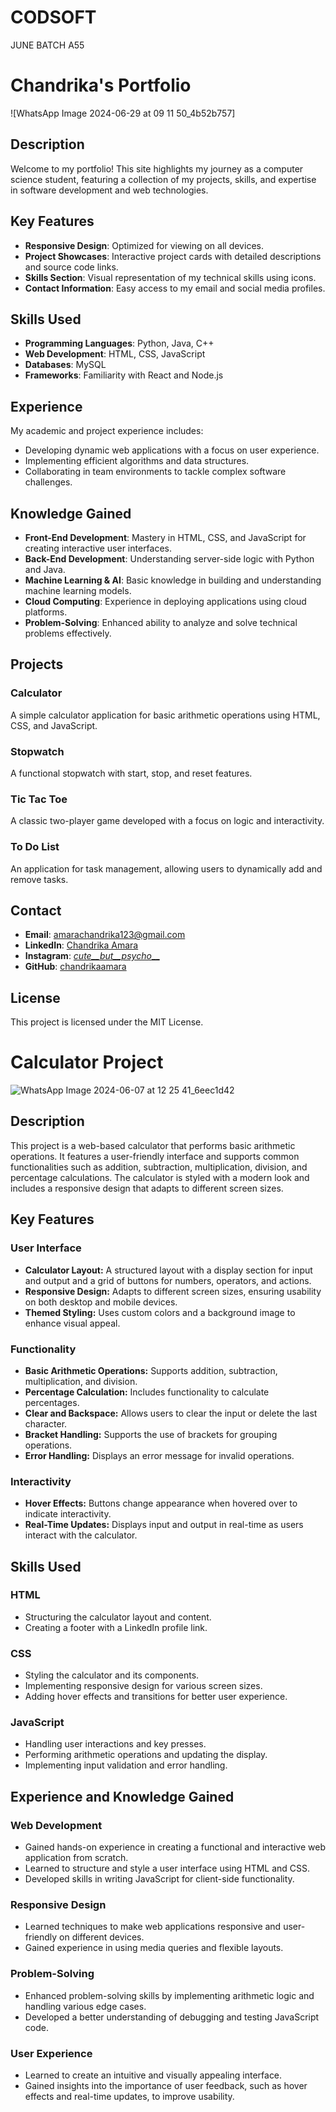 # CODSOFT
 JUNE BATCH A55

 # Chandrika's Portfolio

 ![WhatsApp Image 2024-06-29 at 09 11 50_4b52b757]


## Description

Welcome to my portfolio! This site highlights my journey as a computer science student, featuring a collection of my projects, skills, and expertise in software development and web technologies.

## Key Features

- **Responsive Design**: Optimized for viewing on all devices.
- **Project Showcases**: Interactive project cards with detailed descriptions and source code links.
- **Skills Section**: Visual representation of my technical skills using icons.
- **Contact Information**: Easy access to my email and social media profiles.

## Skills Used

- **Programming Languages**: Python, Java, C++
- **Web Development**: HTML, CSS, JavaScript
- **Databases**: MySQL
- **Frameworks**: Familiarity with React and Node.js

## Experience

My academic and project experience includes:

- Developing dynamic web applications with a focus on user experience.
- Implementing efficient algorithms and data structures.
- Collaborating in team environments to tackle complex software challenges.

## Knowledge Gained

- **Front-End Development**: Mastery in HTML, CSS, and JavaScript for creating interactive user interfaces.
- **Back-End Development**: Understanding server-side logic with Python and Java.
- **Machine Learning & AI**: Basic knowledge in building and understanding machine learning models.
- **Cloud Computing**: Experience in deploying applications using cloud platforms.
- **Problem-Solving**: Enhanced ability to analyze and solve technical problems effectively.

## Projects

### Calculator
A simple calculator application for basic arithmetic operations using HTML, CSS, and JavaScript.

### Stopwatch
A functional stopwatch with start, stop, and reset features.

### Tic Tac Toe
A classic two-player game developed with a focus on logic and interactivity.

### To Do List
An application for task management, allowing users to dynamically add and remove tasks.

## Contact

- **Email**: amarachandrika123@gmail.com
- **LinkedIn**: [Chandrika Amara](https://www.linkedin.com/in/chandrika-amara/)
- **Instagram**: [_cute__but__psycho___](https://www.instagram.com/_cute__but__psycho___/)
- **GitHub**: [chandrikaamara](https://github.com/chandrikaamara)

## License

This project is licensed under the MIT License.

# Calculator Project

![WhatsApp Image 2024-06-07 at 12 25 41_6eec1d42](https://github.com/chandrikaamara/CODSOFT/assets/168979438/bb0505ae-66a0-403f-beab-164ec4ff2846)


## Description
This project is a web-based calculator that performs basic arithmetic operations. It features a user-friendly interface and supports common functionalities such as addition, subtraction, multiplication, division, and percentage calculations. The calculator is styled with a modern look and includes a responsive design that adapts to different screen sizes.

## Key Features

### User Interface

- **Calculator Layout:** A structured layout with a display section for input and output and a grid of buttons for numbers, operators, and actions.
- **Responsive Design:** Adapts to different screen sizes, ensuring usability on both desktop and mobile devices.
- **Themed Styling:** Uses custom colors and a background image to enhance visual appeal.

### Functionality

- **Basic Arithmetic Operations:** Supports addition, subtraction, multiplication, and division.
- **Percentage Calculation:** Includes functionality to calculate percentages.
- **Clear and Backspace:** Allows users to clear the input or delete the last character.
- **Bracket Handling:** Supports the use of brackets for grouping operations.
- **Error Handling:** Displays an error message for invalid operations.

### Interactivity

- **Hover Effects:** Buttons change appearance when hovered over to indicate interactivity.
- **Real-Time Updates:** Displays input and output in real-time as users interact with the calculator.

## Skills Used

### HTML

- Structuring the calculator layout and content.
- Creating a footer with a LinkedIn profile link.

### CSS

- Styling the calculator and its components.
- Implementing responsive design for various screen sizes.
- Adding hover effects and transitions for better user experience.

### JavaScript

- Handling user interactions and key presses.
- Performing arithmetic operations and updating the display.
- Implementing input validation and error handling.

## Experience and Knowledge Gained

### Web Development

- Gained hands-on experience in creating a functional and interactive web application from scratch.
- Learned to structure and style a user interface using HTML and CSS.
- Developed skills in writing JavaScript for client-side functionality.

### Responsive Design

- Learned techniques to make web applications responsive and user-friendly on different devices.
- Gained experience in using media queries and flexible layouts.

### Problem-Solving

- Enhanced problem-solving skills by implementing arithmetic logic and handling various edge cases.
- Developed a better understanding of debugging and testing JavaScript code.

### User Experience

- Learned to create an intuitive and visually appealing interface.
- Gained insights into the importance of user feedback, such as hover effects and real-time updates, to improve usability.
